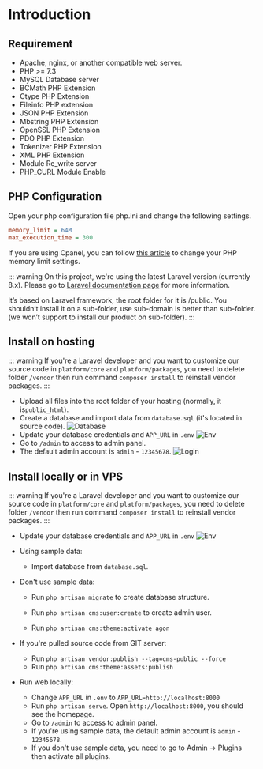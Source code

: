 # Introduction

## Requirement

- Apache, nginx, or another compatible web server.
- PHP >= 7.3
- MySQL Database server
- BCMath PHP Extension
- Ctype PHP Extension
- Fileinfo PHP extension
- JSON PHP Extension
- Mbstring PHP Extension
- OpenSSL PHP Extension
- PDO PHP Extension
- Tokenizer PHP Extension
- XML PHP Extension
- Module Re_write server
- PHP_CURL Module Enable

## PHP Configuration

Open your php configuration file php.ini and change the following settings.

```ini
memory_limit = 64M
max_execution_time = 300
```

If you are using Cpanel, you can follow [this article](https://chemicloud.com/kb/article/how-to-increase-the-php-memory-limit-in-cpanel/) to change your PHP memory limit settings.

::: warning
On this project, we're using the latest Laravel version (currently 8.x). Please go to [Laravel documentation page](https://laravel.com/docs) for more information.

It’s based on Laravel framework, the root folder for it is /public. You shouldn’t install it on a sub-folder, use sub-domain is better than sub-folder. (we won’t support to install our product on sub-folder).
:::


## Install on hosting

::: warning
If you're a Laravel developer and you want to customize our source code in `platform/core` and `platform/packages`, you need to delete folder `/vendor` then run command `composer install` to reinstall vendor packages.
:::

- Upload all files into the root folder of your hosting (normally, it is`public_html`).
- Create a database and import data from `database.sql` (it's located in source code).
  ![Database](/agon/images/directory-and-database.png)
- Update your database credentials and `APP_URL` in `.env`
  ![Env](/agon/images/env-example.png)
- Go to `/admin` to access to admin panel.
- The default admin account is `admin` - `12345678`.
  ![Login](/agon/images/admin-page.png)

## Install locally or in VPS

::: warning
If you're a Laravel developer and you want to customize our source code in `platform/core` and `platform/packages`, you need to delete folder `/vendor` then run command `composer install` to reinstall vendor packages.
:::

- Update your database credentials and `APP_URL` in `.env`
  ![Env](/agon/images/env-example.png)

- Using sample data:
    - Import database from `database.sql`.

- Don't use sample data:
    - Run `php artisan migrate` to create database structure.

    - Run `php artisan cms:user:create` to create admin user.

    - Run `php artisan cms:theme:activate agon`

- If you're pulled source code from GIT server:
    - Run `php artisan vendor:publish --tag=cms-public --force`
    - Run `php artisan cms:theme:assets:publish`

- Run web locally:
    - Change `APP_URL` in `.env` to `APP_URL=http://localhost:8000`
    - Run `php artisan serve`. Open `http://localhost:8000`, you should see the homepage.
    - Go to `/admin` to access to admin panel.
    - If you're using sample data, the default admin account is `admin` - `12345678`.
    - If you don't use sample data, you need to go to Admin -> Plugins then activate all plugins.
